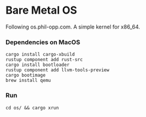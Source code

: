 # Bare Metal OS
Following os.phil-opp.com. A simple kernel for x86_64.

### Dependencies on MacOS
```
cargo install cargo-xbuild
rustup component add rust-src
cargo install bootloader
rustup component add llvm-tools-preview
cargo bootimage
brew install qemu
```

### Run
```
cd os/ && cargo xrun
```